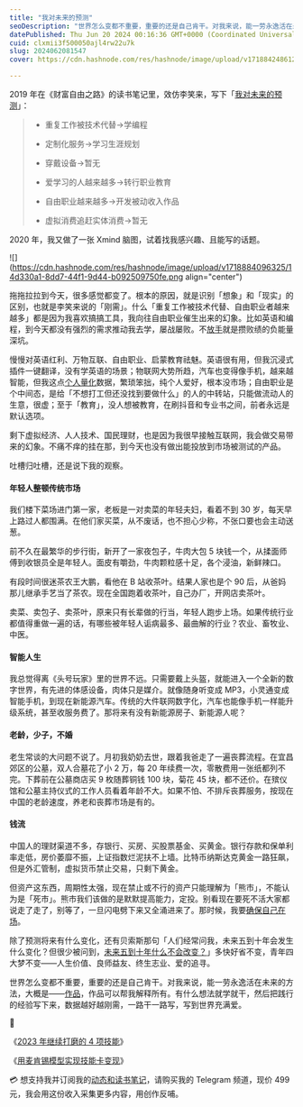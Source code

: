 ```yaml
---
title: "我对未来的预测"
seoDescription: "世界怎么变都不重要，重要的还是自己肯干。对我来说，能一劳永逸活在未来的方法，大概是——作品，作品可以帮我解释所有。"
datePublished: Thu Jun 20 2024 00:16:36 GMT+0000 (Coordinated Universal Time)
cuid: clxmii3f500050ajl4rw22u7k
slug: 2024062081547
cover: https://cdn.hashnode.com/res/hashnode/image/upload/v1718842486123/69fa25cd-108e-45c1-8db7-378870db43ba.png

---
```


2019 年在《财富自由之路》的读书笔记里，效仿李笑来，写下「[我对未来的预测](https://mp.weixin.qq.com/s?__biz=MzI3MzU5MDA1OQ==&mid=2247485602&idx=1&sn=8b826bf3cfb805f4c751a2348e5ebbe0&chksm=eb21bae6dc5633f06cff400ccf850e5f70ddc4f9bce369cd0bdc89102e41fd4f205403c6de83#rd)」：

> * 重复工作被技术代替-&gt;学编程
>     
> * 定制化服务-&gt;学习生涯规划
>     
> * 穿戴设备-&gt;暂无
>     
> * 爱学习的人越来越多-&gt;转行职业教育
>     
> * 自由职业越来越多-&gt;开发被动收入作品
>     
> * 虚拟消费追赶实体消费-&gt;暂无
>     

2020 年，我又做了一张 Xmind 脑图，试着找我感兴趣、且能写的话题。

![](https://cdn.hashnode.com/res/hashnode/image/upload/v1718884096325/14d330a1-8dd7-44f1-9d44-b092509750fe.png align="center")

拖拖拉拉到今天，很多感觉都变了。根本的原因，就是识别「想象」和「现实」的区别，也就是李笑来说的「刚需」。什么「重复工作被技术代替、自由职业者越来越多」都是因为我喜欢搞搞工具，我向往自由职业催生出来的幻象。比如英语和编程，到今天都没有强烈的需求推动我去学，屡战屡败。不[放手](https://mp.weixin.qq.com/s?__biz=MzI3MzU5MDA1OQ==&mid=2247487857&idx=1&sn=cde3084722f395999f37134bcae4308c&chksm=eb21a335dc562a235a982b153c1763df7fa609d9fc3fd098eeb6d31162d0608f06c5035e3a07#rd)就是攒败绩的负能量深坑。

慢慢对英语红利、万物互联、自由职业、启蒙教育祛魅。英语很有用，但我沉浸式插件一键翻译，没有学英语的场景；物联网大势所趋，汽车也变得像手机，越来越智能，但我这点[个人量化](https://mp.weixin.qq.com/s?__biz=MzI3MzU5MDA1OQ==&mid=2247484873&idx=1&sn=b45dd7055fced2c82fbd73482814f94f&chksm=eb21b78ddc563e9b9566f248e8ddc8b665ff5eee22aac28a41a9d6b32f4e78a8a9a2d982ac78&scene=21#wechat_redirect)数据，繁琐笨拙，纯个人爱好，根本没市场；自由职业是个中间态，是给「不想打工但还没找到要做什么」的人的中转站，只能做流动人的生意，很虚；至于「教育」，没人想被教育，在刷抖音和专业书之间，前者永远是默认选项。

剩下虚拟经济、人人技术、国民理财，也是因为我很早接触互联网，我会做交易带来的幻象。不痛不痒的挂在那，到今天也没有做出能投放到市场被测试的产品。

吐槽归吐槽，还是说下我的观察。

#### 年轻人整顿传统市场

我们楼下菜场进门第一家，老板是一对卖菜的年轻夫妇，看着不到 30 岁，每天早上路过人都围满。在他们家买菜，从不废话，也不担心少称，不张口要也会主动送葱。

前不久在最繁华的步行街，新开了一家夜包子，牛肉大包 5 块钱一个，从揉面师傅到收银员全是年轻人。面皮有嚼劲，牛肉颗粒感十足，各个浸油，新鲜辣口。

有段时间很迷茶农王大鹏，看他在 B 站收茶叶。结果人家也是个 90 后，从爸妈那儿继承手艺当了茶农。现在全国跑着收茶叶，自己办厂，开网店卖茶叶。

卖菜、卖包子、卖茶叶，原来只有长辈做的行当，年轻人跑步上场。如果传统行业都值得重做一遍的话，有哪些被年轻人诟病最多、最曲解的行业？农业、畜牧业、中医。

#### 智能人生

我总觉得离《头号玩家》里的世界不远。只需要戴上头盔，就能进入一个全新的数字世界，有先进的体感设备，肉体只是媒介。就像随身听变成 MP3，小灵通变成智能手机，到现在新能源汽车。传统的大件联网数字化，汽车也能像手机一样能升级系统，甚至收服务费了。那将来有没有新能源房子、新能源人呢？

#### 老龄，少子，不婚

老生常谈的大问题不说了。月初我奶奶去世，跟着我爸走了一遍丧葬流程。在宜昌郊区的公墓，双人合墓花了小 2 万，每 20 年续费一次，零散费用一张纸都列不完。下葬前在公墓商店买 9 枚随葬铜钱 100 块，菊花 45 块，都不还价。在殡仪馆和公墓主持仪式的工作人员看着年龄不大。如果不怕、不排斥丧葬服务，按现在中国的老龄速度，养老和丧葬市场是有的。

#### 钱流

中国人的理财渠道不多，存银行、买房、买股票基金、买黄金。银行存款和保单利率走低，房价萎靡不振，上证指数烂泥扶不上墙。比特币纳斯达克黄金一路狂飙，但是外汇管制，虚拟货币禁止交易，只剩下黄金。

但资产这东西，周期性太强，现在禁止或不行的资产只能理解为「熊市」，不能认为是「死市」。熊市我们该做的是默默提高能力，定投。别看现在要死不活大家都说走了走了，别等了，一旦闪电劈下来又全涌进来了。那时候，我要[确保自己在场](https://mp.weixin.qq.com/s?__biz=MzI3MzU5MDA1OQ==&mid=2247488501&idx=1&sn=cad67bb7f52a1972d9016153e6eb10ba&chksm=eb21a1b1dc5628a70b69bcb4c0c4a9ab9f77c860daf65044778a7e5cfec8e34eb9075af17121#rd)。

除了预测将来有什么变化，还有贝索斯那句「人们经常问我，未来五到十年会发生什么变化？但很少被问到，[未来五到十年什么不会改变？](https://mp.weixin.qq.com/s?__biz=MzI3MzU5MDA1OQ==&mid=2247488178&idx=1&sn=d5ad38c62fb4ef8ae1fdb203fba42ec9&chksm=eb21a0f6dc5629e07fdbad537143fcc0a4b7c3d1d804ec6085a3c2abadbd7ea04bf4ed495127&token=1052979987&lang=zh_CN#rd)」多快好省不变，青年四大梦不变——人生价值、良师益友、终生志业、爱的追寻。

世界怎么变都不重要，重要的还是自己肯干。对我来说，能一劳永逸活在未来的方法，大概是——[作品](https://mp.weixin.qq.com/s/KSm64lQNabdhYNChLuAPug)，作品可以帮我解释所有。有什么想法就学就干，然后把践行的经验写下来，数据越好越刚需，一路干一路写，写到世界充满爱。

🔗

《[2023 年继续打磨的 4 项技能](https://mp.weixin.qq.com/s?__biz=MzI3MzU5MDA1OQ==&mid=2247488281&idx=1&sn=bab1643aebf2711da6033a2482baa624&chksm=eb21a15ddc56284b02440560fc3038126869a51ae2df69ea99c250a9cfaba5fed5f14c5abf66#rd)》

《[用麦肯锡模型实现技能卡变现](https://mp.weixin.qq.com/s?__biz=MzI3MzU5MDA1OQ==&mid=2247485441&idx=1&sn=ad697400bb92974865715c820d8965a3&chksm=eb21ba45dc563353c9f84d657424dc6fb6d7f5610e63b62b79408dfa2654f7f789f483f35c09#rd)》

💳 想支持我并订阅我的[动态和读书笔记](https://mp.weixin.qq.com/s/A_yK10ktL8Nl7RzsnGwzEg)，请购买我的 Telegram 频道，现价 499 元，我会用这份收入采集更多内容，用创作反哺。